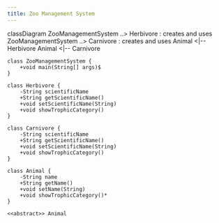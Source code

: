 ```yaml
---
title: Zoo Management System
---
```

classDiagram
    ZooManagementSystem ..> Herbivore : creates and uses
    ZooManagementSystem ..> Carnivore : creates and uses
    Animal <|-- Herbivore
    Animal <|-- Carnivore
    
    class ZooManagementSystem {
        +void main(String[] args)$
    }
    
    class Herbivore {
        -String scientificName
        +String getScientificName()
        +void setScientificName(String)
        +void showTrophicCategory()
    }
    
    class Carnivore {
        -String scientificName
        +String getScientificName()
        +void setScientificName(String)
        +void showTrophicCategory()
    }

    class Animal {
        -String name
        +String getName()
        +void setName(String)
        +void showTrophicCategory()*
    }
    
    <<abstract>> Animal
